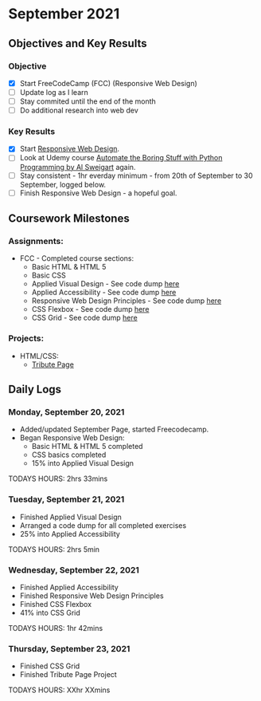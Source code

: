 # September 2021

## Objectives and Key Results

### Objective
- [X] Start FreeCodeCamp (FCC) (Responsive Web Design)
- [ ] Update log as I learn
- [ ] Stay commited until the end of the month
- [ ] Do additional research into web dev

### Key Results
- [X] Start [Responsive Web Design](https://www.freecodecamp.org/learn/responsive-web-design/).
- [ ] Look at Udemy course [Automate the Boring Stuff with Python Programming by Al Sweigart](https://www.udemy.com/course/automate/) again.
- [ ] Stay consistent - 1hr everday minimum - from 20th of September to 30 September, logged below.
- [ ] Finish Responsive Web Design - a hopeful goal. 

## Coursework Milestones

### Assignments:
- FCC - Completed course sections:
  - Basic HTML & HTML 5
  - Basic CSS
  - Applied Visual Design - See code dump [here](https://github.com/mjll-codes/learning-tracker/tree/main/code-dump/applied-visual-design)
  - Applied Accessibility - See code dump [here](https://github.com/mjll-codes/learning-tracker/tree/main/code-dump/applied-accessibility)
  - Responsive Web Design Principles - See code dump [here](https://github.com/mjll-codes/learning-tracker/tree/main/code-dump/responsive-web-design-principles)
  - CSS Flexbox - See code dump [here](https://github.com/mjll-codes/learning-tracker/tree/main/code-dump/css-flex-box)
  - CSS Grid - See code dump [here](https://github.com/mjll-codes/learning-tracker/tree/main/code-dump/css-grid)

### Projects:
- HTML/CSS:
  - [Tribute Page](https://github.com/mjll-codes/learning-tracker/tree/main/learning-outcomes/tribute-page.html)

## Daily Logs
  
### Monday, September 20, 2021
  - Added/updated September Page, started Freecodecamp.
  - Began Responsive Web Design:
    - Basic HTML & HTML 5 completed
    - CSS basics completed
    - 15% into Applied Visual Design
    
  TODAYS HOURS: 2hrs 33mins 
  
### Tuesday, September 21, 2021
  - Finished Applied Visual Design
  - Arranged a code dump for all completed exercises 
  - 25% into Applied Accessibility 
    
  TODAYS HOURS: 2hrs 5min
  
### Wednesday, September 22, 2021
  - Finished Applied Accessibility
  - Finished Responsive Web Design Principles
  - Finished CSS Flexbox
  - 41% into CSS Grid
    
  TODAYS HOURS: 1hr 42mins
  
### Thursday, September 23, 2021
  - Finished CSS Grid
  - Finished Tribute Page Project
    
  TODAYS HOURS: XXhr XXmins

